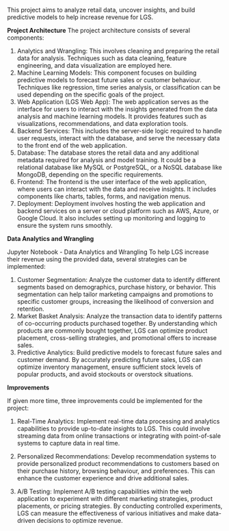 
This project aims to analyze retail data, uncover insights, and build predictive models to help increase revenue for LGS.

**Project Architecture**
The project architecture consists of several components:
1.  Analytics and Wrangling: This involves cleaning and preparing the retail data for analysis. Techniques such as data cleaning, feature engineering, and data visualization are employed here.
2.	Machine Learning Models: This component focuses on building predictive models to forecast future sales or customer behaviour. Techniques like regression, time series analysis, or classification can be used depending on the specific goals of the project.
3.	Web Application (LGS Web App): The web application serves as the interface for users to interact with the insights generated from the data analysis and machine learning models. It provides features such as visualizations, recommendations, and data exploration tools.
4.	Backend Services: This includes the server-side logic required to handle user requests, interact with the database, and serve the necessary data to the front end of the web application.
5.	Database: The database stores the retail data and any additional metadata required for analysis and model training. It could be a relational database like MySQL or PostgreSQL, or a NoSQL database like MongoDB, depending on the specific requirements.
6.	Frontend: The frontend is the user interface of the web application, where users can interact with the data and receive insights. It includes components like charts, tables, forms, and navigation menus.
7.	Deployment: Deployment involves hosting the web application and backend services on a server or cloud platform such as AWS, Azure, or Google Cloud. It also includes setting up monitoring and logging to ensure the system runs smoothly.

**Data Analytics and Wrangling**

Jupyter Notebook - Data Analytics and Wrangling
To help LGS increase their revenue using the provided data, several strategies can be implemented:
1.	Customer Segmentation: Analyze the customer data to identify different segments based on demographics, purchase history, or behavior. This segmentation can help tailor marketing campaigns and promotions to specific customer groups, increasing the likelihood of conversion and retention.
2.	Market Basket Analysis: Analyze the transaction data to identify patterns of co-occurring products purchased together. By understanding which products are commonly bought together, LGS can optimize product placement, cross-selling strategies, and promotional offers to increase sales.
3.	Predictive Analytics: Build predictive models to forecast future sales and customer demand. By accurately predicting future sales, LGS can optimize inventory management, ensure sufficient stock levels of popular products, and avoid stockouts or overstock situations.

**Improvements**

If given more time, three improvements could be implemented for the project:

1.	Real-Time Analytics: Implement real-time data processing and analytics capabilities to provide up-to-date insights to LGS. This could involve streaming data from online transactions or integrating with point-of-sale systems to capture data in real time.

2.	Personalized Recommendations: Develop recommendation systems to provide personalized product recommendations to customers based on their purchase history, browsing behaviour, and preferences. This can enhance the customer experience and drive additional sales.


3.	A/B Testing: Implement A/B testing capabilities within the web application to experiment with different marketing strategies, product placements, or pricing strategies. By conducting controlled experiments, LGS can measure the effectiveness of various initiatives and make data-driven decisions to optimize revenue.

